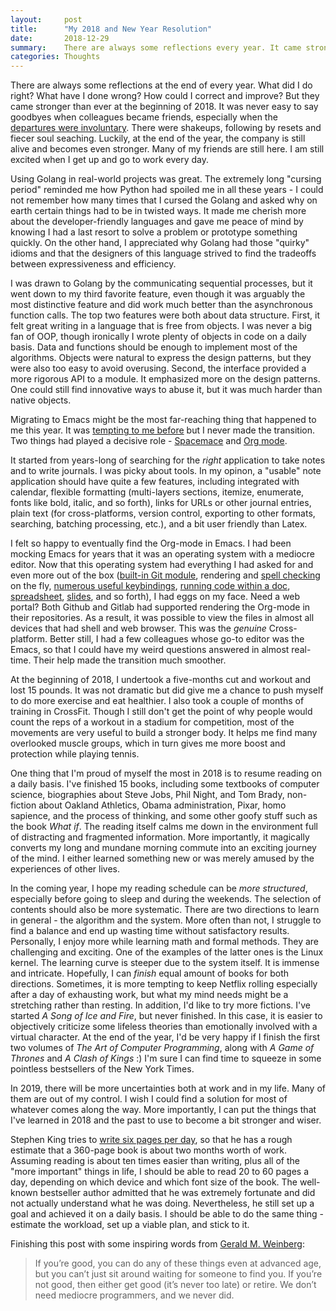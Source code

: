 ```yaml
---
layout:     post
title:      "My 2018 and New Year Resolution"
date:       2018-12-29
summary:    There are always some reflections every year. It came stronger than ever at the beginning of 2018. Partly as a result, it made the past year more unpredictable but productive.
categories: Thoughts
---
```


There are always some reflections at the end of every year. What did I do right? What have I done wrong? How could I correct and improve? But they came stronger than ever at the beginning of 2018. It was never easy to say goodbyes when colleagues became friends, especially when the [departures were involuntary](https://techcrunch.com/2018/01/03/wi-fi-startup-eero-lays-off-30-employees/). There were shakeups, following by resets and fiecer soul seaching. Luckily, at the end of the year, the company is still alive and becomes even stronger. Many of my friends are still here. I am still excited when I get up and go to work every day.

Using Golang in real-world projects was great. The extremely long "cursing period" reminded me how Python had spoiled me in all these years - I could not remember how many times that I cursed the Golang and asked why on earth certain things had to be in twisted ways. It made me cherish more about the developer-friendly languages and gave me peace of mind by knowing I had a last resort to solve a problem or prototype something quickly. On the other hand, I appreciated why Golang had those "quirky" idioms and that the designers of this language strived to find the tradeoffs between expressiveness and efficiency.

I was drawn to Golang by the communicating sequential processes, but it went down to my third favorite feature, even though it was arguably the most distinctive feature and did work much better than the asynchronous function calls. The top two features were both about data structure. First, it felt great writing in a language that is free from objects. I was never a big fan of OOP, though ironically I wrote plenty of objects in code on a daily basis. Data and functions should be enough to implement most of the algorithms. Objects were natural to express the design patterns, but they were also too easy to avoid overusing. Second, the interface provided a more rigorous API to a module. It emphasized more on the design patterns. One could still find innovative ways to abuse it, but it was much harder than native objects.

Migrating to Emacs might be the most far-reaching thing that happened to me this year. It was [tempting to me before](https://wqiong.com/programming/2016/06/26/emacs-progression-path/) but I never made the transition. Two things had played a decisive role - [Spacemace](http://spacemacs.org) and [Org mode](https://orgmode.org).

It started from years-long of searching for the *right* application to take notes and to write journals. I was picky about tools. In my opinon, a "usable" note application should have quite a few features, including integrated with calendar, flexible formatting (multi-layers sections, itemize, enumerate, fonts like bold, italic, and so forth), links for URLs or other journal entries, plain text (for cross-platforms, version control, exporting to other formats, searching, batching processing, etc.), and a bit user friendly than Latex.

I felt so happy to eventually find the Org-mode in Emacs. I had been mocking Emacs for years that it was an operating system with a mediocre editor. Now that this operating system had everything I had asked for and even more out of the box ([built-in Git module](https://magit.vc), rendering and [spell checking](https://www.gnu.org/software/emacs/manual/html_node/emacs/Spelling.html) on the fly, [numerous useful keybindings](https://orgmode.org/orgcard.pdf), [running code within a doc](https://orgmode.org/worg/org-contrib/babel/), [spreadsheet](https://orgmode.org/manual/The-spreadsheet.html), [slides](https://orgmode.org/worg/org-tutorials/non-beamer-presentations.html), and so forth), I had eggs on my face. Need a web portal? Both Github and Gitlab had supported rendering the Org-mode in their repositories. As a result, it was possible to view the files in almost all devices that had shell and web browser. This was the *genuine* Cross-platform. Better still, I had a few colleagues whose go-to editor was the Emacs, so that I could have my weird questions answered in almost real-time. Their help made the transition much smoother.

At the beginning of 2018, I undertook a five-months cut and workout and lost 15 pounds. It was not dramatic but did give me a chance to push myself to do more exercise and eat healthier. I also took a couple of months of training in CrossFit. Though I still don't get the point of why people would count the reps of a workout in a stadium for competition, most of the movements are very useful to build a stronger body. It helps me find many overlooked muscle groups, which in turn gives me more boost and protection while playing tennis.

One thing that I'm proud of myself the most in 2018 is to resume reading on a daily basis. I've finished 15 books, including some textbooks of computer science, biographies about Steve Jobs, Phil Night, and Tom Brady, non-fiction about Oakland Athletics, Obama administration, Pixar, homo sapience, and the process of thinking, and some other goofy stuff such as the book *What if*. The reading itself calms me down in the environment full of distracting and fragmented information. More importantly, it magically converts my long and mundane morning commute into an exciting journey of the mind. I either learned something new or was merely amused by the experiences of other lives.

In the coming year, I hope my reading schedule can be *more structured*, especially before going to sleep and during the weekends. The selection of contents should also be more systematic. There are two directions to learn in general - the algorithm and the system. More often than not, I struggle to find a balance and end up wasting time without satisfactory results. Personally, I enjoy more while learning math and formal methods. They are challenging and exciting. One of the examples of the latter ones is the Linux kernel. The learning curve is steeper due to the system itself. It is immense and intricate. Hopefully, I can *finish* equal amount of books for both directions. Sometimes, it is more tempting to keep Netflix rolling especially after a day of exhausting work, but what my mind needs might be a stretching rather than resting. In addition, I'd like to try more fictions. I've started *A Song of Ice and Fire*, but never finished. In this case, it is easier to objectively criticize some lifeless theories than emotionally involved with a virtual character. At the end of the year, I'd be very happy if I finish the first two volumes of *The Art of Computer Programming*, along with *A Game of Thrones* and *A Clash of Kings* :) I'm sure I can find time to squeeze in some pointless bestsellers of the New York Times.

In 2019, there will be more uncertainties both at work and in my life. Many of them are out of my control. I wish I could find a solution for most of whatever comes along the way. More importantly, I can put the things that I've learned in 2018 and the past to use to become a bit stronger and wiser.

Stephen King tries to [write six pages per day](https://youtu.be/xR7XMkjDGw0), so that he has a rough estimate that a 360-page book is about two months worth of work. Assuming reading is about ten times easier than writing, plus all of the "more important" things in life, I should be able to read 20 to 60 pages a day, depending on which device and which font size of the book. The well-known bestseller author admitted that he was extremely fortunate and did not actually understand what he was doing. Nevertheless, he still set up a goal and achieved it on a daily basis. I should be able to do the same thing - estimate the workload, set up a viable plan, and stick to it.

Finishing this post with some inspiring words from [Gerald M. Weinberg](http://secretsofconsulting.blogspot.com/2017/10/where-do-old-programmers-go.html):

> If you’re good, you can do any of these things even at advanced age, but you can’t just sit around waiting for someone to find you.  If you’re not good, then either get good (it’s never too late) or retire. We don’t need mediocre programmers, and we never did.
